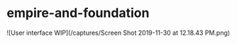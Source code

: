 # empire-and-foundation

![User interface WIP](/captures/Screen Shot 2019-11-30 at 12.18.43 PM.png)
